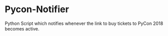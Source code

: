 # Pycon-Notifier
Python Script which notifies whenever the link to buy tickets to PyCon 2018 becomes active.

